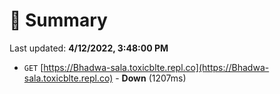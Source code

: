# 📖 Summary
Last updated: **4/12/2022, 3:48:00 PM**

- `GET` [https://Bhadwa-sala.toxicblte.repl.co](https://Bhadwa-sala.toxicblte.repl.co) - **Down** (1207ms)
